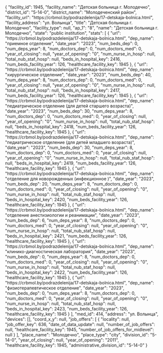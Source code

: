 {
    "facility_id": 1945,
    "facility_name": "Детская больница г. Молодечно",
    "district_id": "5-14-0",
    "district_name": "Молодеченский район",
    "facility_url": "https:\/\/crbmol.by\/podrazdelenija\/17-detskaja-bolnica.html",
    "facility_address": "ул. Волынца",
    "title": "Детская больница г. Молодечно",
    "facility_type": null,
    "ap_1": "8",
    "name": "Детская больница г. Молодечно",
    "state": "public institution",
    "stats": [
        {
            "url": "https:\/\/crbmol.by\/podrazdelenija\/17-detskaja-bolnica.html",
            "dep_name": "приемное отделение",
            "date_year": "2023",
            "num_beds_dep": 0,
            "num_deps_year": 8,
            "num_doctors_dep": 0,
            "num_doctors_med": 0,
            "year_of_closing": null,
            "year_of_opening": "0",
            "num_nurse_in_hosp": null,
            "total_nub_staf_hosp": null,
            "beds_in_hospital_key": 2416,
            "num_beds_facility_year": 126,
            "healthcare_facility_key": 1945
        },
        {
            "url": "https:\/\/crbmol.by\/podrazdelenija\/17-detskaja-bolnica.html",
            "dep_name": "хирургическое отделение",
            "date_year": "2023",
            "num_beds_dep": 40,
            "num_deps_year": 8,
            "num_doctors_dep": 0,
            "num_doctors_med": 0,
            "year_of_closing": null,
            "year_of_opening": "0",
            "num_nurse_in_hosp": null,
            "total_nub_staf_hosp": null,
            "beds_in_hospital_key": 2417,
            "num_beds_facility_year": 126,
            "healthcare_facility_key": 1945
        },
        {
            "url": "https:\/\/crbmol.by\/podrazdelenija\/17-detskaja-bolnica.html",
            "dep_name": "педиатрическое отделение (для детей старшего возраста)",
            "date_year": "2023",
            "num_beds_dep": 30,
            "num_deps_year": 8,
            "num_doctors_dep": 0,
            "num_doctors_med": 0,
            "year_of_closing": null,
            "year_of_opening": "0",
            "num_nurse_in_hosp": null,
            "total_nub_staf_hosp": null,
            "beds_in_hospital_key": 2418,
            "num_beds_facility_year": 126,
            "healthcare_facility_key": 1945
        },
        {
            "url": "https:\/\/crbmol.by\/podrazdelenija\/17-detskaja-bolnica.html",
            "dep_name": "педиатрическое отделение (для детей младшего возраста)",
            "date_year": "2023",
            "num_beds_dep": 30,
            "num_deps_year": 8,
            "num_doctors_dep": 0,
            "num_doctors_med": 0,
            "year_of_closing": null,
            "year_of_opening": "0",
            "num_nurse_in_hosp": null,
            "total_nub_staf_hosp": null,
            "beds_in_hospital_key": 2419,
            "num_beds_facility_year": 126,
            "healthcare_facility_key": 1945
        },
        {
            "url": "https:\/\/crbmol.by\/podrazdelenija\/17-detskaja-bolnica.html",
            "dep_name": "отделение для новорожденных (инфекционное )",
            "date_year": "2023",
            "num_beds_dep": 20,
            "num_deps_year": 8,
            "num_doctors_dep": 0,
            "num_doctors_med": 0,
            "year_of_closing": null,
            "year_of_opening": "0",
            "num_nurse_in_hosp": null,
            "total_nub_staf_hosp": null,
            "beds_in_hospital_key": 2420,
            "num_beds_facility_year": 126,
            "healthcare_facility_key": 1945
        },
        {
            "url": "https:\/\/crbmol.by\/podrazdelenija\/17-detskaja-bolnica.html",
            "dep_name": "отделение анестизиологии и реанимации",
            "date_year": "2023",
            "num_beds_dep": 6,
            "num_deps_year": 8,
            "num_doctors_dep": 0,
            "num_doctors_med": 0,
            "year_of_closing": null,
            "year_of_opening": "0",
            "num_nurse_in_hosp": null,
            "total_nub_staf_hosp": null,
            "beds_in_hospital_key": 2421,
            "num_beds_facility_year": 126,
            "healthcare_facility_key": 1945
        },
        {
            "url": "https:\/\/crbmol.by\/podrazdelenija\/17-detskaja-bolnica.html",
            "dep_name": "клинико-диагностическая лаборатория",
            "date_year": "2023",
            "num_beds_dep": 0,
            "num_deps_year": 8,
            "num_doctors_dep": 0,
            "num_doctors_med": 0,
            "year_of_closing": null,
            "year_of_opening": "0",
            "num_nurse_in_hosp": null,
            "total_nub_staf_hosp": null,
            "beds_in_hospital_key": 2422,
            "num_beds_facility_year": 126,
            "healthcare_facility_key": 1945
        },
        {
            "url": "https:\/\/crbmol.by\/podrazdelenija\/17-detskaja-bolnica.html",
            "dep_name": "физиотерапевтическое отделение",
            "date_year": "2023",
            "num_beds_dep": 0,
            "num_deps_year": 8,
            "num_doctors_dep": 0,
            "num_doctors_med": 0,
            "year_of_closing": null,
            "year_of_opening": "0",
            "num_nurse_in_hosp": null,
            "total_nub_staf_hosp": null,
            "beds_in_hospital_key": 2423,
            "num_beds_facility_year": 126,
            "healthcare_facility_key": 1945
        }
    ],
    "med_id": 414,
    "address": "ул. Волынца",
    "devices": [],
    "coord_x_y": null,
    "job_offers": [
        {
            "locality": null,
            "job_offer_key": 636,
            "date_of_data_update": null,
            "number_of_job_offers": null,
            "healthcare_facility_key": 1945,
            "number_of_job_offers_for_midlevel": null
        }
    ],
    "place_name": "Молодечно",
    "place_type": "city",
    "division_id": "5-14-0",
    "year_of_closing": null,
    "year_of_opening": "2011",
    "healthcare_facility_key": 1945,
    "administrative_division_id": "5-14-0"
}